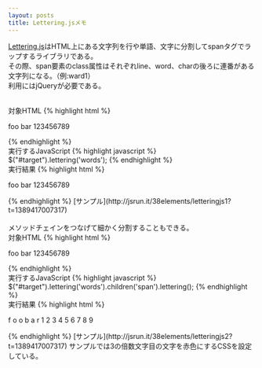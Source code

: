 ```yaml
---
layout: posts
title: Lettering.jsメモ
---
```

[Lettering.js](https://github.com/davatron5000/Lettering.js)はHTML上にある文字列を行や単語、文字に分割してspanタグでラップするライブラリである。       
その際、span要素のclass属性はそれぞれline、word、charの後ろに連番がある文字列になる。（例:ward1）      
利用にはjQueryが必要である。     
  
<br/>
対象HTML  
{% highlight html %}
<p id="target">foo bar 123456789</p>
{% endhighlight %}
<br/>
実行するJavaScript
{% highlight javascript %}
    $("#target").lettering('words');
{% endhighlight %}
<br/>
実行結果  
{% highlight html %}
<p id="target">
    <span class="word1">foo</span>
    <span class="word2">bar</span>
    <span class="word3">123456789</span>
</p>
{% endhighlight %}
[サンプル](http://jsrun.it/38elements/letteringjs1?t=1389417007317)
    
<br/>
<br/>
メソッドチェインをつなげて細かく分割することもできる。   
<br/>
対象HTML  
{% highlight html %}
<p id="target">foo bar 123456789</p>
{% endhighlight %}
<br/>
実行するJavaScript
{% highlight javascript %}
    $("#target").lettering('words').children('span').lettering();
{% endhighlight %}
<br/>
実行結果  
{% highlight html %}
<p id="target">
    <span class="word1">
        <span class="char1">f</span>
        <span class="char2">o</span>
        <span class="char3">o</span>
    </span>
    <span class="word2">
        <span class="char1">b</span>
        <span class="char2">a</span>
        <span class="char3">r</span>
    </span>
    <span class="word3">
        <span class="char1">1</span>
        <span class="char2">2</span>
        <span class="char3">3</span>
        <span class="char4">4</span>
        <span class="char5">5</span>
        <span class="char6">6</span>
        <span class="char7">7</span>
        <span class="char8">8</span>
        <span class="char9">9</span>
    </span>
</p>
{% endhighlight %}
[サンプル](http://jsrun.it/38elements/letteringjs2?t=1389417007317)      
サンプルでは3の倍数文字目の文字を赤色にするCSSを設定している。
